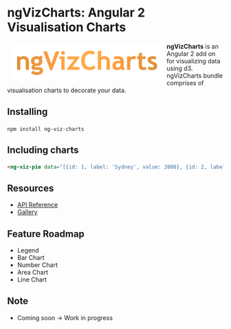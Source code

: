 # ngVizCharts: Angular 2 Visualisation Charts

<a href="#"><img src="https://raw.githubusercontent.com/ajainvivek/ngVizCharts/master/logo.png" align="left" hspace="10" vspace="6"></a>

**ngVizCharts** is an Angular 2 add on for visualizing data using d3. ngVizCharts bundle comprises of visualisation charts to decorate your data.

## Installing

`npm install ng-viz-charts`

## Including charts

```html
<ng-viz-pie data="[{id: 1, label: 'Sydney', value: 2000}, {id: 2, label: 'Melbourne', value: 1000}]"></ng-viz-pie>
```

## Resources

* [API Reference]()
* [Gallery]()

## Feature Roadmap

* Legend
* Bar Chart
* Number Chart
* Area Chart
* Line Chart

## Note

* Coming soon -> Work in progress 

